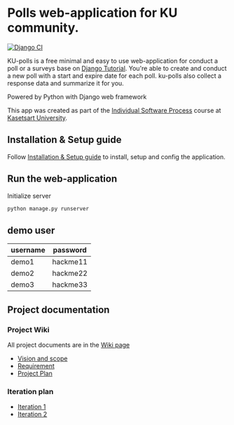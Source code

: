 # Polls web-application for KU community.

[![Django CI](../../actions/workflows/django.yml/badge.svg)](../../actions/workflows/django.yml)

KU-polls is a free minimal and easy to use web-application for conduct a poll or a surveys base on [Django Tutorial](https://docs.djangoproject.com/en/5.1/intro/tutorial01/). You're able to create and conduct a new poll with a start and expire date for each poll. ku-polls also collect a response data and summarize it for you.

Powered by Python with Django web framework

This app was created as part of the [Individual Software Process](
https://cpske.github.io/ISP) course at [Kasetsart University](https://www.ku.ac.th).

## Installation & Setup guide
Follow [Installation & Setup guide](./installation.md) to install, setup and config the application.

## Run the web-application

Initialize server
```bash
python manage.py runserver
```

## demo user
| username | password | 
|-------|-------| 
| demo1 | hackme11 | 
| demo2 | hackme22 | 
| demo3 | hackme33 |

## Project documentation

### Project Wiki
All project documents are in the  [Wiki page](../../wiki/Home)
* [Vision and scope](../../wiki/Vision-and-Scope)
* [Requirement](../../wiki/Requirement)
* [Project Plan](../../wiki/Vision-and-Scope)

### Iteration plan
* [Iteration 1](../../wiki/iteration1-plan)
* [Iteration 2](../../wiki/iteration2-plan)

